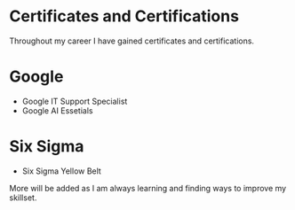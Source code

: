 # Certificates and Certifications

Throughout my career I have gained certificates and certifications.

# Google
* Google IT Support Specialist
* Google AI Essetials

# Six Sigma
* Six Sigma Yellow Belt

  
More will be added as I am always learning and finding ways to improve my skillset.
